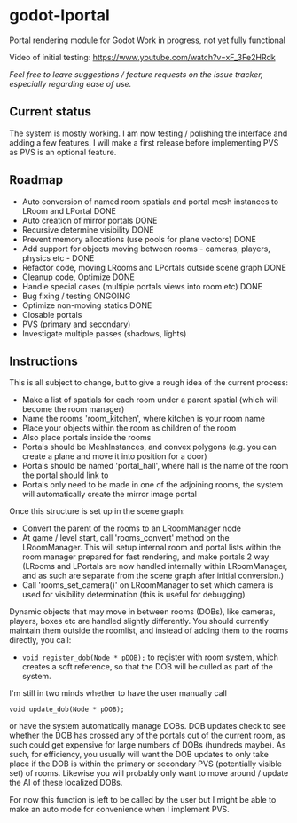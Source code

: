 # godot-lportal
Portal rendering module for Godot
Work in progress, not yet fully functional

Video of initial testing:
https://www.youtube.com/watch?v=xF_3Fe2HRdk

_Feel free to leave suggestions / feature requests on the issue tracker, especially regarding ease of use._

## Current status
The system is mostly working. I am now testing / polishing the interface and adding a few features. I will make a first release before implementing PVS as PVS is an optional feature.

## Roadmap
* Auto conversion of named room spatials and portal mesh instances to LRoom and LPortal DONE
* Auto creation of mirror portals DONE
* Recursive determine visibility DONE
* Prevent memory allocations (use pools for plane vectors) DONE
* Add support for objects moving between rooms - cameras, players, physics etc - DONE
* Refactor code, moving LRooms and LPortals outside scene graph DONE
* Cleanup code, Optimize DONE
* Handle special cases (multiple portals views into room etc) DONE
* Bug fixing / testing ONGOING
* Optimize non-moving statics DONE
* Closable portals
* PVS (primary and secondary)
* Investigate multiple passes (shadows, lights)

## Instructions
This is all subject to change, but to give a rough idea of the current process:

* Make a list of spatials for each room under a parent spatial (which will become the room manager)
* Name the rooms 'room_kitchen', where kitchen is your room name
* Place your objects within the room as children of the room
* Also place portals inside the rooms
* Portals should be MeshInstances, and convex polygons (e.g. you can create a plane and move it into position for a door)
* Portals should be named 'portal_hall', where hall is the name of the room the portal should link to
* Portals only need to be made in one of the adjoining rooms, the system will automatically create the mirror image portal

Once this structure is set up in the scene graph:
* Convert the parent of the rooms to an LRoomManager node
* At game / level start, call 'rooms_convert' method on the LRoomManager. This will setup internal room and portal lists within the room manager prepared for fast rendering, and make portals 2 way (LRooms and LPortals are now handled internally within LRoomManager, and as such are separate from the scene graph after initial conversion.)
* Call 'rooms_set_camera()' on LRoomManager to set which camera is used for visibility determination (this is useful for debugging)

Dynamic objects that may move in between rooms (DOBs), like cameras, players, boxes etc are handled slightly differently. You should currently maintain them outside the roomlist, and instead of adding them to the rooms directly, you call:
* `void register_dob(Node * pDOB);`
to register with room system, which creates a soft reference, so that the DOB will be culled as part of the system.

I'm still in two minds whether to have the user manually call

`void update_dob(Node * pDOB);`

or have the system automatically manage DOBs. DOB updates check to see whether the DOB has crossed any of the portals out of the current room, as such could get expensive for large numbers of DOBs (hundreds maybe). As such, for efficiency, you usually will want the DOB updates to only take place if the DOB is within the primary or secondary PVS (potentially visible set) of rooms. Likewise you will probably only want to move around / update the AI of these localized DOBs.

For now this function is left to be called by the user but I might be able to make an auto mode for convenience when I implement PVS.
